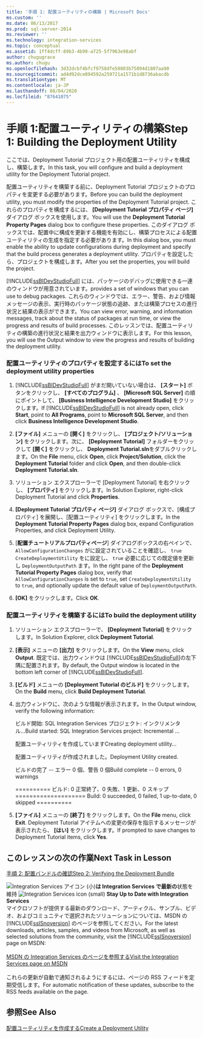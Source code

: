 ```yaml
---
title: '手順 1: 配置ユーティリティの構築 | Microsoft Docs'
ms.custom: ''
ms.date: 06/13/2017
ms.prod: sql-server-2014
ms.reviewer: ''
ms.technology: integration-services
ms.topic: conceptual
ms.assetid: 1ff4dcff-89b3-4b99-a725-5f7963e98abf
author: chugugrace
ms.author: chugu
ms.openlocfilehash: 3d32dcbf4bfcf9758dfe58803b75094d1807aa90
ms.sourcegitcommit: ad4d92dce894592a259721a1571b1d8736abacdb
ms.translationtype: MT
ms.contentlocale: ja-JP
ms.lasthandoff: 08/04/2020
ms.locfileid: "87641075"
---
```

# <a name="step-1-building-the-deployment-utility"></a><span data-ttu-id="fd231-102">手順 1:配置ユーティリティの構築</span><span class="sxs-lookup"><span data-stu-id="fd231-102">Step 1: Building the Deployment Utility</span></span>
  <span data-ttu-id="fd231-103">ここでは、Deployment Tutorial プロジェクト用の配置ユーティリティを構成し、構築します。</span><span class="sxs-lookup"><span data-stu-id="fd231-103">In this task, you will configure and build a deployment utility for the Deployment Tutorial project.</span></span>  
  
 <span data-ttu-id="fd231-104">配置ユーティリティを構築する前に、Deployment Tutorial プロジェクトのプロパティを変更する必要があります。</span><span class="sxs-lookup"><span data-stu-id="fd231-104">Before you can build the deployment utility, you must modify the properties of the Deployment Tutorial project.</span></span> <span data-ttu-id="fd231-105">これらのプロパティを構成するには、 **[Deployment Tutorial プロパティ ページ]** ダイアログ ボックスを使用します。</span><span class="sxs-lookup"><span data-stu-id="fd231-105">You will use the **Deployment Tutorial Property Pages** dialog box to configure these properties.</span></span> <span data-ttu-id="fd231-106">このダイアログ ボックスでは、配置中に構成を更新する機能を有効にし、構築プロセスによる配置ユーティリティの生成を指定する必要があります。</span><span class="sxs-lookup"><span data-stu-id="fd231-106">In this dialog box, you must enable the ability to update configurations during deployment and specify that the build process generates a deployment utility.</span></span> <span data-ttu-id="fd231-107">プロパティを設定したら、プロジェクトを構成します。</span><span class="sxs-lookup"><span data-stu-id="fd231-107">After you set the properties, you will build the project.</span></span>  
  
 [!INCLUDE[ssBIDevStudioFull](../includes/ssbidevstudiofull-md.md)] <span data-ttu-id="fd231-108">には、パッケージのデバッグに使用できる一連のウィンドウが用意されています。</span><span class="sxs-lookup"><span data-stu-id="fd231-108">provides a set of windows that you can use to debug packages.</span></span> <span data-ttu-id="fd231-109">これらのウィンドウでは、エラー、警告、および情報メッセージの表示、実行時のパッケージ状態の追跡、または構築プロセスの進行状況と結果の表示ができます。</span><span class="sxs-lookup"><span data-stu-id="fd231-109">You can view error, warning, and information messages, track about the status of packages at run time, or view the progress and results of build processes.</span></span> <span data-ttu-id="fd231-110">このレッスンでは、配置ユーティリティの構築の進行状況と結果を出力ウィンドウに表示します。</span><span class="sxs-lookup"><span data-stu-id="fd231-110">For this lesson, you will use the Output window to view the progress and results of building the deployment utility.</span></span>  
  
### <a name="to-set-the-deployment-utility-properties"></a><span data-ttu-id="fd231-111">配置ユーティリティのプロパティを設定するには</span><span class="sxs-lookup"><span data-stu-id="fd231-111">To set the deployment utility properties</span></span>  
  
1.  <span data-ttu-id="fd231-112">[!INCLUDE[ssBIDevStudioFull](../includes/ssbidevstudiofull-md.md)] がまだ開いていない場合は、 **[スタート]** ボタンをクリックし、 **[すべてのプログラム]** 、 **[Microsoft SQL Server]** の順にポイントして、 **[Business Intelligence Development Studio]** をクリックします。</span><span class="sxs-lookup"><span data-stu-id="fd231-112">If [!INCLUDE[ssBIDevStudioFull](../includes/ssbidevstudiofull-md.md)] is not already open, click **Start**, point to **All Programs**, point to **Microsoft SQL Server**, and then click **Business Intelligence Development Studio**.</span></span>  
  
2.  <span data-ttu-id="fd231-113">**[ファイル]** メニューの **[開く]** をクリックし、 **[プロジェクト/ソリューション]** をクリックします。次に、 **[Deployment Tutorial]** フォルダーをクリックして **[開く]** をクリックし、 **Deployment Tutorial.sln**をダブルクリックします。</span><span class="sxs-lookup"><span data-stu-id="fd231-113">On the **File** menu, click **Open**, click **Project/Solution**, click the **Deployment Tutorial** folder and click **Open**, and then double-click **Deployment Tutorial.sln**.</span></span>  
  
3.  <span data-ttu-id="fd231-114">ソリューション エクスプローラーで [Deployment Tutorial] を右クリックし、 **[プロパティ]** をクリックします。</span><span class="sxs-lookup"><span data-stu-id="fd231-114">In Solution Explorer, right-click Deployment Tutorial and click **Properties**.</span></span>  
  
4.  <span data-ttu-id="fd231-115">**[Deployment Tutorial プロパティ ページ]** ダイアログ ボックスで、[構成プロパティ] を展開し、[配置ユーティリティ] をクリックします。</span><span class="sxs-lookup"><span data-stu-id="fd231-115">In the **Deployment Tutorial Property Pages** dialog box, expand Configuration Properties, and click Deployment Utility.</span></span>  
  
5.  <span data-ttu-id="fd231-116">[**配置チュートリアルプロパティページ**] ダイアログボックスの右ペインで、 `AllowConfigurationChanges` がに設定されていることを確認し、 `true` `CreateDeploymentUtility` をに設定し、 `true` 必要に応じての既定値を更新し `DeploymentOutputPath` ます。</span><span class="sxs-lookup"><span data-stu-id="fd231-116">In the right pane of the **Deployment Tutorial Property Pages** dialog box, verify that `AllowConfigurationChanges` is set to `true`, set `CreateDeploymentUtility` to `true`, and optionally update the default value of `DeploymentOutputPath`.</span></span>  
  
6.  <span data-ttu-id="fd231-117">**[OK]** をクリックします。</span><span class="sxs-lookup"><span data-stu-id="fd231-117">Click **OK**.</span></span>  
  
### <a name="to-build-the-deployment-utility"></a><span data-ttu-id="fd231-118">配置ユーティリティを構築するには</span><span class="sxs-lookup"><span data-stu-id="fd231-118">To build the deployment utility</span></span>  
  
1.  <span data-ttu-id="fd231-119">ソリューション エクスプローラーで、 **[Deployment Tutorial]** をクリックします。</span><span class="sxs-lookup"><span data-stu-id="fd231-119">In Solution Explorer, click **Deployment Tutorial**.</span></span>  
  
2.  <span data-ttu-id="fd231-120">**[表示]** メニューの **[出力]** をクリックします。</span><span class="sxs-lookup"><span data-stu-id="fd231-120">On the **View** menu, click **Output**.</span></span> <span data-ttu-id="fd231-121">既定では、出力ウィンドウは [!INCLUDE[ssBIDevStudioFull](../includes/ssbidevstudiofull-md.md)]の左下隅に配置されます。</span><span class="sxs-lookup"><span data-stu-id="fd231-121">By default, the Output window is located in the bottom left corner of [!INCLUDE[ssBIDevStudioFull](../includes/ssbidevstudiofull-md.md)].</span></span>  
  
3.  <span data-ttu-id="fd231-122">**[ビルド]** メニューの **[Deployment Tutorial のビルド]** をクリックします。</span><span class="sxs-lookup"><span data-stu-id="fd231-122">On the **Build** menu, click **Build Deployment Tutorial**.</span></span>  
  
4.  <span data-ttu-id="fd231-123">出力ウィンドウに、次のような情報が表示されます。</span><span class="sxs-lookup"><span data-stu-id="fd231-123">In the Output window, verify the following information:</span></span>  
  
     <span data-ttu-id="fd231-124">ビルド開始:  SQL Integration Services プロジェクト: インクリメンタル...</span><span class="sxs-lookup"><span data-stu-id="fd231-124">Build started: SQL Integration Services project: Incremental ...</span></span>  
  
     <span data-ttu-id="fd231-125">配置ユーティリティを作成しています</span><span class="sxs-lookup"><span data-stu-id="fd231-125">Creating deployment utility...</span></span>  
  
     <span data-ttu-id="fd231-126">配置ユーティリティが作成されました。</span><span class="sxs-lookup"><span data-stu-id="fd231-126">Deployment Utility created.</span></span>  
  
     <span data-ttu-id="fd231-127">ビルドの完了 -- エラー 0 個、警告 0 個</span><span class="sxs-lookup"><span data-stu-id="fd231-127">Build complete -- 0 errors, 0 warnings</span></span>  
  
     <span data-ttu-id="fd231-128">========== ビルド: 0 正常終了、0 失敗、1 更新、0 スキップ ==========</span><span class="sxs-lookup"><span data-stu-id="fd231-128">========== Build: 0 succeeded, 0 failed, 1 up-to-date, 0 skipped ==========</span></span>  
  
5.  <span data-ttu-id="fd231-129">**[ファイル]** メニューの **[終了]** をクリックします。</span><span class="sxs-lookup"><span data-stu-id="fd231-129">On the **File** menu, click **Exit**.</span></span> <span data-ttu-id="fd231-130">Deployment Tutorial アイテムへの変更の保存を指示するメッセージが表示されたら、 **[はい]** をクリックします。</span><span class="sxs-lookup"><span data-stu-id="fd231-130">If prompted to save changes to Deployment Tutorial items, click **Yes**.</span></span>  
  
## <a name="next-task-in-lesson"></a><span data-ttu-id="fd231-131">このレッスンの次の作業</span><span class="sxs-lookup"><span data-stu-id="fd231-131">Next Task in Lesson</span></span>  
 [<span data-ttu-id="fd231-132">手順 2: 配置バンドルの確認</span><span class="sxs-lookup"><span data-stu-id="fd231-132">Step 2: Verifying the Deployment Bundle</span></span>](../integration-services/lesson-2-2-verifying-the-deployment-bundle.md)  
  
<span data-ttu-id="fd231-133">![Integration Services アイコン (小)](media/dts-16.gif "Integration Services のアイコン (小)")**は Integration Services で最新の**状態を維持  </span><span class="sxs-lookup"><span data-stu-id="fd231-133">![Integration Services icon (small)](media/dts-16.gif "Integration Services icon (small)")  **Stay Up to Date with Integration Services**</span></span><br /> <span data-ttu-id="fd231-134">マイクロソフトが提供する最新のダウンロード、アーティクル、サンプル、ビデオ、およびコミュニティで選択されたソリューションについては、MSDN の [!INCLUDE[ssISnoversion](../includes/ssisnoversion-md.md)] のページを参照してください。</span><span class="sxs-lookup"><span data-stu-id="fd231-134">For the latest downloads, articles, samples, and videos from Microsoft, as well as selected solutions from the community, visit the [!INCLUDE[ssISnoversion](../includes/ssisnoversion-md.md)] page on MSDN:</span></span><br /><br /> [<span data-ttu-id="fd231-135">MSDN の Integration Services のページを参照する</span><span class="sxs-lookup"><span data-stu-id="fd231-135">Visit the Integration Services page on MSDN</span></span>](https://go.microsoft.com/fwlink/?LinkId=136655)<br /><br /> <span data-ttu-id="fd231-136">これらの更新が自動で通知されるようにするには、ページの RSS フィードを定期受信します。</span><span class="sxs-lookup"><span data-stu-id="fd231-136">For automatic notification of these updates, subscribe to the RSS feeds available on the page.</span></span>  
  
## <a name="see-also"></a><span data-ttu-id="fd231-137">参照</span><span class="sxs-lookup"><span data-stu-id="fd231-137">See Also</span></span>  
 [<span data-ttu-id="fd231-138">配置ユーティリティを作成する</span><span class="sxs-lookup"><span data-stu-id="fd231-138">Create a Deployment Utility</span></span>](../../2014/integration-services/create-a-deployment-utility.md)  
  
  
